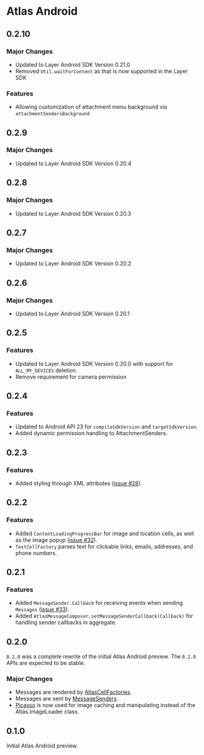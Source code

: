 # Atlas Android

## 0.2.10

### Major Changes
  * Updated to Layer Android SDK Version 0.21.0
  * Removed `Util.waitForContent` as that is now supported in the Layer SDK

### Features
  * Allowing customization of attachment menu background via `attachmentSendersBackground`

## 0.2.9

### Major Changes
  * Updated to Layer Android SDK Version 0.20.4

## 0.2.8

### Major Changes
  * Updated to Layer Android SDK Version 0.20.3

## 0.2.7

### Major Changes
  * Updated to Layer Android SDK Version 0.20.2

## 0.2.6

### Major Changes
  * Updated to Layer Android SDK Version 0.20.1

## 0.2.5

### Features
  * Updated to Layer Android SDK Version 0.20.0 with support for `ALL_MY_DEVICES` deletion.
  * Remove requirement for camera permission

## 0.2.4

### Features
  * Updated to Android API 23 for `compileSdkVersion` and `targetSdkVersion`.
  * Added dynamic permission handling to AttachmentSenders.


## 0.2.3

### Features
  * Added styling through XML attributes ([issue #28](https://github.com/layerhq/Atlas-Android/issues/28)).


## 0.2.2

### Features
  * Added `ContentLoadingProgressBar` for image and location cells, as well as the image popup ([issue #32](https://github.com/layerhq/Atlas-Android/issues/32)).
  * `TextCellFactory` parses text for clickable links, emails, addresses, and phone numbers.


## 0.2.1

### Features
  * Added `MessageSender.Callback` for receiving events when sending `Messages` ([issue #33](https://github.com/layerhq/Atlas-Android/issues/33)).
  * Added `AtlasMessageComposer.setMessageSenderCallback(Callback)` for handling sender callbacks in
    aggregate.


## 0.2.0

`0.2.0` was a complete rewrite of the initial Atlas Android preview.  The `0.2.0` APIs are expected to be stable.

### Major Changes
  * Messages are rendered by [AtlasCellFactories](https://github.com/layerhq/Atlas-Android/blob/master/layer-atlas/src/main/java/com/layer/atlas/messagetypes/AtlasCellFactory.java).
  * Messages are sent by [MessageSenders](https://github.com/layerhq/Atlas-Android/blob/master/layer-atlas/src/main/java/com/layer/atlas/messagetypes/MessageSender.java).
  * [Picasso](https://github.com/square/picasso) is now used for image caching and manipulating instead of the Atlas.ImageLoader class.


## 0.1.0

Initial Atlas Android preview.